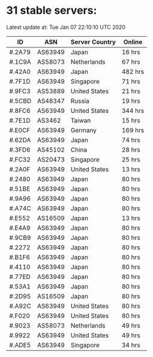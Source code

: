 # 31 stable servers:

Latest update at: Tue Jan 07 22:10:10 UTC 2020

| ID | ASN | Server Country | Online |
| -- | --- | -------------- | ------ |
| #.2A79 | AS63949 | Japan | 16 hrs |
| #.1C9A | AS58073 | Netherlands | 67 hrs |
| #.42A0 | AS63949 | Japan | 482 hrs |
| #.7F1D | AS63949 | Singapore | 71 hrs |
| #.9FC3 | AS53889 | United States | 21 hrs |
| #.5CBD | AS48347 | Russia | 19 hrs |
| #.8FC6 | AS63949 | United States | 344 hrs |
| #.7E1D | AS3462 | Taiwan | 15 hrs |
| #.E0CF | AS63949 | Germany | 169 hrs |
| #.62DA | AS63949 | Japan | 74 hrs |
| #.3FD6 | AS45102 | China | 28 hrs |
| #.FC32 | AS20473 | Singapore | 25 hrs |
| #.2A0F | AS63949 | United States | 13 hrs |
| #.2480 | AS63949 | Japan | 80 hrs |
| #.51BE | AS63949 | Japan | 80 hrs |
| #.9A96 | AS63949 | Japan | 80 hrs |
| #.A74C | AS63949 | Japan | 80 hrs |
| #.E552 | AS16509 | Japan | 13 hrs |
| #.E4A9 | AS63949 | Japan | 80 hrs |
| #.9CB9 | AS63949 | Japan | 80 hrs |
| #.2272 | AS63949 | Japan | 80 hrs |
| #.B1F6 | AS63949 | Japan | 80 hrs |
| #.4110 | AS63949 | Japan | 80 hrs |
| #.77ED | AS63949 | Japan | 80 hrs |
| #.53A1 | AS63949 | Japan | 80 hrs |
| #.2D95 | AS16509 | Japan | 80 hrs |
| #.A92C | AS63949 | United States | 80 hrs |
| #.F020 | AS63949 | United States | 80 hrs |
| #.9023 | AS58073 | Netherlands | 49 hrs |
| #.9922 | AS63949 | United States | 49 hrs |
| #.ADE5 | AS63949 | Singapore | 34 hrs |

